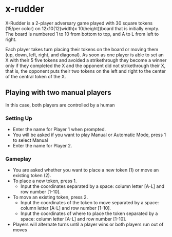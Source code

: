 # x-rudder
X-Rudder is a 2-player adversary game played with 30 square tokens (15/per color) on 12x10(12(width)x 10(height))board that is initially empty. The board is numbered 1 to 10 from bottom to top, and A to L from left to right.

Each player takes turn placing their tokens on the board or moving them (up, down, left, right, and  diagonal). As  soon  as  one  player is able to set an X with their 5 five tokens and avoided a strikethrough they become a winner only if they completed the X and the opponent did not strikethrough their X, that is, the opponent puts their two tokens on the left and right to the center of the central token of the X.

## Playing with two manual players
In this case, both players are controlled by a human

### Setting Up
- Enter the name for Player 1 when prompted.
- You will be asked if you want to play Manual or Automatic Mode, press 1 to select Manual
- Enter the name for Player 2.

### Gameplay
- You are asked whether you want to place a new token (1) or move an existing token (2).
- To place a new token, press 1.
  - Input the coordinates separated by a space: column letter [A-L] and row number [1-10].
- To move an existing token, press 2.
  - Input the coordinates of the token to move separated by a space: column letter [A-L] and row number [1-10].
  - Input the coordinates of where to place the token separated by a space: column letter [A-L] and row number [1-10].
- Players will alternate turns until a player wins or both players run out of moves
